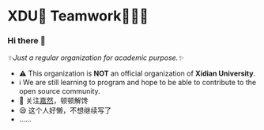 # XDU🏫 Teamwork📖🧑‍🎓
### Hi there 👋
_✨Just a regular organization for academic purpose.✨_

- ⚠️ This organization is **NOT** an official organization of **Xidian University**.
- ℹ️ We are still learning to program and hope to be able to contribute to the open source community.
- 🤗 关注[嘉然](https://space.bilibili.com/672328094)，顿顿解馋
- 😪 这个人好懒，不想继续写了
- ……
